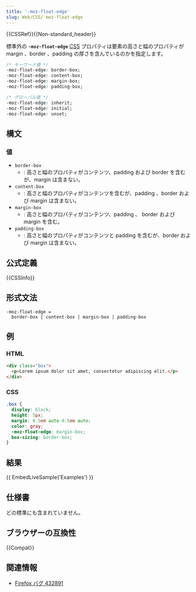 ```yaml
---
title: '-moz-float-edge'
slug: Web/CSS/-moz-float-edge
---
```


{{CSSRef}}{{Non-standard_header}}

標準外の **`-moz-float-edge`** [CSS](/ja/docs/Web/CSS) プロパティは要素の高さと幅のプロパティが margin 、border 、padding の厚さを含んでいるのかを指定します。

```css
/* キーワード値 */
-moz-float-edge: border-box;
-moz-float-edge: content-box;
-moz-float-edge: margin-box;
-moz-float-edge: padding-box;

/* グローバル値 */
-moz-float-edge: inherit;
-moz-float-edge: initial;
-moz-float-edge: unset;
```

## 構文

### 値

- `border-box`
  - : 高さと幅のプロパティがコンテンツ、padding および border を含むが、margin は含まない。
- `content-box`
  - : 高さと幅のプロパティがコンテンツを含むが、padding 、border および margin は含まない。
- `margin-box`
  - : 高さと幅のプロパティがコンテンツ、padding 、 border および margin を含む。
- `padding-box`
  - : 高さと幅のプロパティがコンテンツと padding を含むが、border および margin は含まない。

## 公式定義

{{CSSInfo}}

## 形式文法

```plain
-moz-float-edge =
  border-box | content-box | margin-box | padding-box
```

<h2 id="Examples">例</h2>

### HTML

```html
<div class="box">
  <p>Lorem ipsum dolor sit amet, consectetur adipiscing elit.</p>
</div>
```

### CSS

```css
.box {
  display: block;
  height: 5px;
  margin: 0.5em auto 0.5em auto;
  color: gray;
  -moz-float-edge: margin-box;
  box-sizing: border-box;
}
```

## 結果

{{ EmbedLiveSample('Examples') }}

## 仕様書

どの標準にも含まれていません。

## ブラウザーの互換性

{{Compat}}

## 関連情報

- [Firefox バグ 432891](https://bugzil.la/432891)
